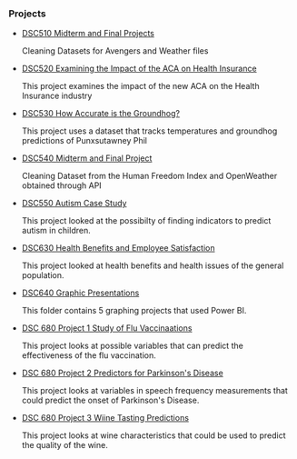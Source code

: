 ### Projects

+ [DSC510 Midterm and Final Projects](https://github.com/chhathaway71/DSC-510)

    Cleaning Datasets for Avengers and Weather files
    
+ [DSC520 Examining the Impact of the ACA on Health Insurance](https://github.com/chhathaway71/DSC-520)

    This project examines the impact of the new ACA on the Health Insurance industry
    
+ [DSC530 How Accurate is the Groundhog?](https://github.com/chhathaway71/DSC-530)

    This project uses a dataset that tracks temperatures and groundhog predictions of Punxsutawney Phil
    
+ [DSC540 Midterm and Final Project](https://github.com/chhathaway71/DSC-540)

    Cleaning Dataset from the Human Freedom Index and OpenWeather obtained through API
     
+ [DSC550 Autism Case Study](https://github.com/chhathaway71/DSC-550)

    This project looked at the possibilty of finding indicators to predict autism in children.
    
+ [DSC630 Health Benefits and Employee Satisfaction](https://github.com/chhathaway71/DSC-630)

    This project looked at health benefits and health issues of the general population.
    
+ [DSC640 Graphic Presentations](https://github.com/chhathaway71/DSC-640)

    This folder contains 5 graphing projects that used Power BI.
     
+ [DSC 680 Project 1 Study of Flu Vaccinaations](https://github.com/chhathaway71/DSC-680/tree/master/Project%201)

    This project looks at possible variables that can predict the effectiveness of the flu vaccination. 
    
+ [DSC 680 Project 2 Predictors for Parkinson's Disease](https://github.com/chhathaway71/DSC-680/tree/master/Project%202)

    This project looks at variables in speech frequency measurements that could predict the onset of Parkinson's Disease.
    
+ [DSC 680 Project 3 Wiine Tasting Predictions](https://github.com/chhathaway71/DSC-680/tree/master/Project%203)

    This project looks at wine characteristics that could be used to predict the quality of the wine.
